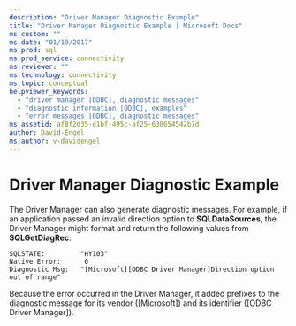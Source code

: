 ```yaml
---
description: "Driver Manager Diagnostic Example"
title: "Driver Manager Diagnostic Example | Microsoft Docs"
ms.custom: ""
ms.date: "01/19/2017"
ms.prod: sql
ms.prod_service: connectivity
ms.reviewer: ""
ms.technology: connectivity
ms.topic: conceptual
helpviewer_keywords: 
  - "driver manager [ODBC], diagnostic messages"
  - "diagnostic information [ODBC], examples"
  - "error messages [ODBC], diagnostic messages"
ms.assetid: af8f2d35-d1bf-495c-af25-630654542b7d
author: David-Engel
ms.author: v-davidengel
---
```

# Driver Manager Diagnostic Example
The Driver Manager can also generate diagnostic messages. For example, if an application passed an invalid direction option to **SQLDataSources**, the Driver Manager might format and return the following values from **SQLGetDiagRec**:  
  
```  
SQLSTATE:         "HY103"  
Native Error:      0  
Diagnostic Msg:   "[Microsoft][ODBC Driver Manager]Direction option out of range"  
```  
  
 Because the error occurred in the Driver Manager, it added prefixes to the diagnostic message for its vendor ([Microsoft]) and its identifier ([ODBC Driver Manager]).
